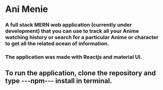 # Ani Menie

### A full stack MERN web application (currently under development) that you can use to track all your Anime watching history or search for a particular Anime or character to get all the related ocean of information.

### The application was made with Reactjs and material UI.

## To run the application, clone the repository and type ---npm--- install in terminal.
